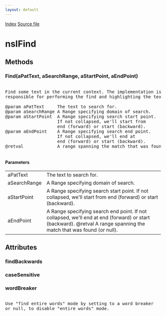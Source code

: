```yaml
---
layout: default
---
```

<div id='links'><a href="../index.html">Index</a>
<a href="http://dxr.mozilla.org/mozilla-central/source/embedding/components/find/nsIFind.idl">Source file</a>
</div>

# nsIFind #

## Methods ##

### Find(aPatText, aSearchRange, aStartPoint, aEndPoint) ###
<pre>  
Find some text in the current context. The implementation is  
responsible for performing the find and highlighting the text.  
  
@param aPatText     The text to search for.  
@param aSearchRange A Range specifying domain of search.  
@param aStartPoint  A Range specifying search start point.  
                    If not collapsed, we'll start from  
                    end (forward) or start (backward).  
@param aEndPoint    A Range specifying search end point.  
                    If not collapsed, we'll end at  
                    end (forward) or start (backward).  
@retval             A range spanning the match that was found (or null).  
  
</pre>
#### Parameters ####

<table>

<tr>
<td>aPatText</td>
<td>The text to search for.  
</td>
</tr>

<tr>
<td>aSearchRange</td>
<td>A Range specifying domain of search.  
</td>
</tr>

<tr>
<td>aStartPoint</td>
<td>A Range specifying search start point.  
                    If not collapsed, we'll start from  
                    end (forward) or start (backward).  
</td>
</tr>

<tr>
<td>aEndPoint</td>
<td>A Range specifying search end point.  
                    If not collapsed, we'll end at  
                    end (forward) or start (backward).  
@retval             A range spanning the match that was found (or null).  
</td>
</tr>

</table>

## Attributes ##

### findBackwards ###

### caseSensitive ###

### wordBreaker ###
<pre>  
Use "find entire words" mode by setting to a word breaker  
or null, to disable "entire words" mode.  
  
</pre>